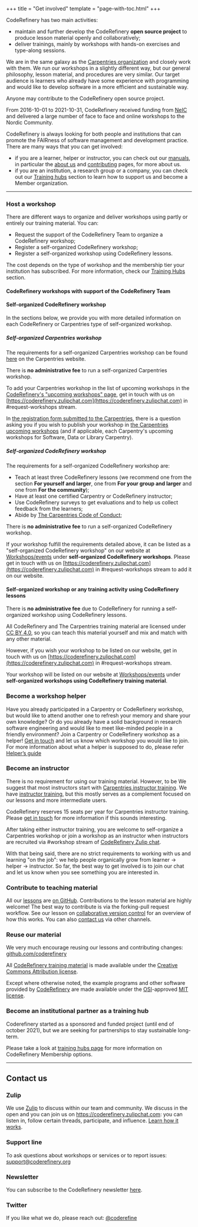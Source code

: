 +++
title = "Get involved"
template = "page-with-toc.html"
+++

CodeRefinery has two main activities: 
- maintain and further develop the CodeRefinery **open source project** to produce lesson material openly and collaboratively;
- deliver trainings, mainly by workshops with hands-on exercises and type-along sessions.  

We are in the same galaxy as the [Carpentries organization](https://carpentries.org/) and closely work with them. 
We run our workshops in a slightly different way, but our general philosophy, lesson
material, and procedures are very similar. 
Our target audience is learners who already have some experience with programming and would like to develop software in a more efficient and sustainable way. 

Anyone may contribute to the CodeRefinery open source project. 

From 2016-10-01 to 2021-10-31, CodeRefinery received funding from [NeIC](https://neic.no/) and delivered a large number of face to face and online workshops to the Nordic Community.

CodeRefinery is always looking for both people and institutions that can
promote the FAIRness of software management and development practice. There are
many ways that you can get involved:

- if you are a learner, helper or instructor, you can check out our
[manuals](https://coderefinery.github.io/manuals/), in particular the [about
us](https://coderefinery.github.io/manuals/the-project/) and
[contributing](https://coderefinery.github.io/manuals/contributing/) pages, for
more about us.
- if you are an institution, a research group or a company, you can check out our [Training hubs](https://coderefinery.org/about/hubs/) section to learn how to support us and become a Member organization.


---

### Host a workshop

There are different ways to organize and deliver workshops using partly or entirely our training material. You can:

- Request the support of the CodeRefinery Team to organize a CodeRefinery workshop;
- Register a self-organized CodeRefinery workshop;
- Register a self-organized workshop using CodeRefinery lessons.

The cost depends on the type of workshop and the membership tier your institution has subscribed. For more information, check our [Training Hubs](https://coderefinery.org/about/hubs/) section.

#### CodeRefinery workshops with support of the CodeRefinery Team

#### Self-organized CodeRefinery workshop


In the sections below, we provide you with more detailed information on each CodeRefinery or Carpentries type of self-organized workshop.

##### Self-organized Carpentries workshop

The requirements for a self-organized Carpentries workshop can be found [here](https://carpentries.org/workshops/#workshop-core) on the Carpentries website.

There is **no administrative fee** to run a self-organized Carpentries workshop. 

To add your Carpentries workshop in the list of upcoming workshops in the [CodeRefinery's "upcoming workshops" page](https://coderefinery.org/workshops/upcoming/), get in touch with us on [https://coderefinery.zulipchat.com](https://coderefinery.zulipchat.com) in #request-workshops stream. 

In [the registration form submitted to the Carpentries](https://amy.carpentries.org/forms/self-organised/), there is a question asking you if you wish to publish your workshop in [the Carpentries upcoming workshops](https://carpentries.org/upcoming_workshops/) (and if applicable, each Carpentry's upcoming workshops for Software, Data or Library Carpentry). 

##### Self-organized CodeRefinery workshop

The requirements for a self-organized CodeRefinery workshop are:
- Teach at least three CodeRefinery lessons (we recommend one from the section **For yourself and larger**, one from **For your group and larger** and one from **For the community**);
- Have at least one certified Carpentry or CodeRefinery instructor;
- Use CodeRefinery surveys to get evaluations and to help us collect feedback from the learners;
- Abide by [The Carpentries Code of Conduct](https://docs.carpentries.org/topic_folders/policies/code-of-conduct.html);

There is **no administrative fee** to run a self-organized CodeRefinery workshop. 

If your workshop fulfill the requirements detailed above, it can be listed as a "self-organized CodeRefinery workshop" on our website at [Workshops/events](https://coderefinery.org/workshops/upcoming/) under **self-organized CodeRefinery workshops**. Please get in touch with us on  [https://coderefinery.zulipchat.com](https://coderefinery.zulipchat.com) in #request-workshops stream to add it on our website.

#### Self-organized workshop or any training activity using CodeRefinery lessons

There is **no administrative fee** due to CodeRefinery for running a self-organized workshop using CodeRefinery lessons. 

All CodeRefinery and The Carpentries training material are licensed under [CC BY 4.0](https://creativecommons.org/licenses/by/4.0/), so you can teach this material yourself and mix and match with any other material.

However, if you wish your workshop to be listed on our website, get in touch with us on [https://coderefinery.zulipchat.com](https://coderefinery.zulipchat.com) in #request-workshops stream.

Your workshop will be listed on our website at [Workshops/events](https://coderefinery.org/workshops/upcoming/) under **self-organized workshops using CodeRefinery training material**.

### Become a workshop helper

Have you already participated in a Carpentry or CodeRefinery workshop, but
would like to attend another one to refresh your memory and share your own
knowledge? Or do you already have a solid background in research software
engineering and would like to meet like-minded people in a friendly
environment? Join a Carpentry or CodeRefinery workshop as a helper! [Get in
touch](/get-involved/#contact-us) and let us know which workshop you would like
to join. For more information about what a helper is supposed to do, please
refer [Helper’s
guide](https://coderefinery.github.io/manuals/helping-and-teaching/)

### Become an instructor

There is no requirement for using our training material. However, to be
We suggest that most instructors start with [Carpentries instructor
training](https://carpentries.org/become-instructor/).  We have [instructor
training](https://coderefinery.github.io/instructor-training/), but
this mostly serves as a complement focused on our lessons and more
intermediate users.

CodeRefinery reserves 15 seats per year for Carpentries instructor training. Please [get in
touch](mailto:support@coderefinery.org) for more information if this
sounds interesting.

After taking either instructor training, you are welcome to
self-organize a Carpentries workshop or join a workshop as an
instructor when instructors are recruited via #workshop stream of
[CodeRefinery Zulip
chat](https://coderefinery.github.io/manuals/chat/).

With that being said, there are no strict requirements to working with
us and learning "on the job": we help people organically grow from
learner → helper → instructor.  So far, the best way to get involved is to
join our chat and let us know when you see something you are
interested in.


### Contribute to teaching material

All our [lessons](/lessons/) are [on GitHub](https://github.com/coderefinery). Contributions
to the lesson material are highly welcome! The best way to contribute is via
the forking-pull request workflow. See our lesson on [collaborative version
control](https://coderefinery.github.io/git-collaborative/02-distributed/) for
an overview of how this works. You can also [contact us](/get-involved/#contact-us) via other
channels.


### Reuse our material

We very much encourage reusing our lessons and contributing changes:
[github.com/coderefinery](https://github.com/coderefinery/)

All [CodeRefinery training material](../lessons) is made available under the
[Creative Commons Attribution
license](https://creativecommons.org/licenses/by/4.0/).

Except where otherwise noted, the example programs and other software provided
by [CodeRefinery](https://github.com/coderefinery/) are made available under
the [OSI](https://opensource.org/)-approved [MIT
license](https://opensource.org/licenses/mit-license.html).


### Become an institutional partner as a training hub

Coderefinery started as a sponsored and funded project (until end of october 2021), but we are
seeking for partnerships to stay sustainable long-term.  

Please take a look at [training hubs
page](https://coderefinery.org/about/hubs/) for more information on CodeRefinery Membership options.

---

## Contact us

### Zulip

We use [Zulip](https://zulipchat.com) to discuss within our team and community.
We discuss in the open and you can join us on
<https://coderefinery.zulipchat.com>: you can listen in, follow
certain threads, participate, and influence. [Learn how it
works](https://coderefinery.github.io/manuals/chat/).


### Support line

To ask questions about workshops or services or to report issues:
[support@coderefinery.org](mailto:support@coderefinery.org)


### Newsletter

You can subscribe to the CodeRefinery newsletter
[here](https://tinyletter.com/coderefinery).


### Twitter

If you like what we do, please reach out:
[@coderefine](https://twitter.com/coderefine)
